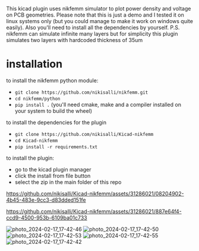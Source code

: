 This kicad plugin uses nikfemm simulator to plot power density and voltage on PCB geometries.
Please note that this is just a demo and I tested it on linux systems only (but you could manage to make it work on windows quite easily).
Also you'll need to install all the dependencies by yourself.
P.S. nikfemm can simulate infinite many layers but for simplicity this plugin simulates two layers with hardcoded thickness of 35um

# installation
to install the nikfemm python module:
- ```git clone https://github.com/nikisalli/nikfemm.git```
- ```cd nikfemm/python```
- ```pip install .```
(you'll need cmake, make and a compiler installed on your system to build the wheel)

to install the dependencies for the plugin
- ```git clone https://github.com/nikisalli/Kicad-nikfemm```
- ```cd Kicad-nikfemm```
- ```pip install -r requirements.txt```

to install the plugin:
- go to the kicad plugin manager
- click the install from file button
- select the zip in the main folder of this repo



https://github.com/nikisalli/Kicad-nikfemm/assets/31286021/08204902-4b45-483e-9cc3-d83dded151fe



https://github.com/nikisalli/Kicad-nikfemm/assets/31286021/887e64f4-ccd9-4500-953b-6109ba01c733

![photo_2024-02-17_17-42-46](https://github.com/nikisalli/Kicad-nikfemm/assets/31286021/5f928cd1-b6d8-43fb-bb2b-1d909fd0ca02)
![photo_2024-02-17_17-42-50](https://github.com/nikisalli/Kicad-nikfemm/assets/31286021/09856a6f-e10e-440d-a62d-2a2e25d1758f)
![photo_2024-02-17_17-42-53](https://github.com/nikisalli/Kicad-nikfemm/assets/31286021/40370596-4531-4a54-bde8-1c819008af45)
![photo_2024-02-17_17-42-55](https://github.com/nikisalli/Kicad-nikfemm/assets/31286021/a8f5245f-cf2b-4013-8580-aaecd93df261)
![photo_2024-02-17_17-42-42](https://github.com/nikisalli/Kicad-nikfemm/assets/31286021/519f64f9-bdfd-4e6d-bf7e-2b164c8c2c3f)
